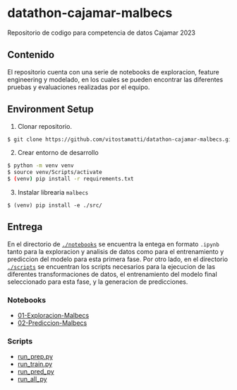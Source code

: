 # datathon-cajamar-malbecs

Repositorio de codigo para competencia de datos Cajamar 2023

## Contenido

El repositorio cuenta con una serie de notebooks de exploracion, feature engineering y
modelado, en los cuales se pueden encontrar las diferentes pruebas y evaluaciones
realizadas por el equipo.

## Environment Setup

1.  Clonar repositorio.

```bash
$ git clone https://github.com/vitostamatti/datathon-cajamar-malbecs.git
```

2. Crear entorno de desarrollo

```bash
$ python -m venv venv
$ source venv/Scripts/activate
$ (venv) pip install -r requirements.txt
```

3. Instalar librearia `malbecs`

```
$ (venv) pip install -e ./src/
```

## Entrega

En el directorio de [`./notebooks`]("./notebooks") se encuentra la entega en formato `.ipynb` tanto para
la exploracion y analisis de datos como para el entrenamiento y prediccion del modelo
para esta primera fase. Por otro lado, en el directorio [`./scripts`]("./scripts") se encuentran los
scripts necesarios para la ejecucion de las diferentes transformaciones de datos, el entrenamiento
del modelo final seleccionado para esta fase, y la generacion de predicciones.

### Notebooks

-   [01-Exploracion-Malbecs]("../notebooks/01-Exploracion-Malbecs.ipynb")
-   [02-Prediccion-Malbecs]("../notebooks/02-Prediccion-Malbecs.ipynb")

### Scripts

-   [run_prep.py]("../../scripts/run_prep.py")
-   [run_train.py]("../../scripts/run_train.py")
-   [run_pred_py]("../../scripts/run_pred.py")
-   [run_all_py]("../../scripts/run_all.py")
